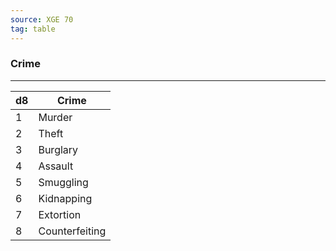 ```yaml
---
source: XGE 70
tag: table
---
```


### Crime
---
|d8|Crime|
|----|------------|
|1|Murder|
|2|Theft|
|3|Burglary|
|4|Assault|
|5|Smuggling|
|6|Kidnapping|
|7|Extortion|
|8|Counterfeiting|

